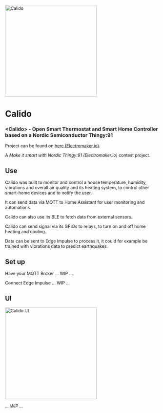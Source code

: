 <img src="https://user-images.githubusercontent.com/23436953/166644338-278662d5-1cc5-4bfb-ad64-866e87dd789a.png" alt="Calido" width="300"> 

# Calido
### &lt;Calido> - Open Smart Thermostat and Smart Home Controller based on a Nordic Semiconductor Thingy:91

Project can be found on [here (Electromaker.io)](404).

A *Make it smart with Nordic Thingy:91 (Electromaker.io)* contest project.

## Use
Calido was built to monitor and control a house temperature, humidity, vibrations and overall air quality and its heating system, to control other smart-home devices and to notify the user.

It can send data via MQTT to Home Assistant for user monitoring and automations.

Calido can also use its BLE to fetch data from external sensors.

Calido can send signal via its GPIOs to relays, to turn on and off home heating and cooling.

Data can be sent to Edge Impulse to process it, it could for example be trained with vibrations data to predict earthquakes.

## Set up
Have your MQTT Broker ... WIP ...

Connect Edge Impulse ... WIP ...


## UI
<img src="https://user-images.githubusercontent.com/23436953/166644193-d2915bdf-1988-400b-9aa1-ebb900e805da.png" alt="Calido UI" width="300">

*... WIP ...*
